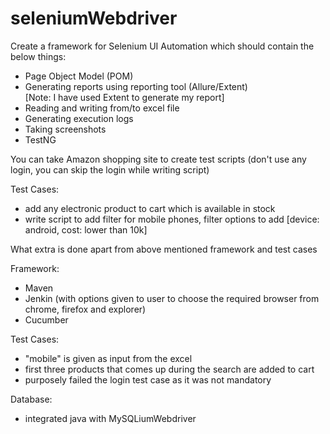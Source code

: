 # seleniumWebdriver

Create a framework for Selenium UI Automation which should contain the below things:
- Page Object Model (POM)
- Generating reports using reporting tool (Allure/Extent)	
	[Note: I have used Extent to generate my report]
- Reading and writing from/to excel file
- Generating execution logs
- Taking screenshots
- TestNG

You can take Amazon shopping site to create test scripts (don't use any login, you can skip the login while writing script)

Test Cases:
- add any electronic product to cart which is available in stock
- write script to add filter for mobile phones, filter options to add
[device: android, cost: lower than 10k]

What extra is done apart from above mentioned framework and test cases

Framework:
- Maven
- Jenkin (with options given to user to choose the required browser from chrome, firefox and explorer)
- Cucumber

Test Cases:
- "mobile" is given as input from the excel
- first three products that comes up during the search are added to cart 
- purposely failed the login test case as it was not mandatory

Database:
- integrated java with MySQLiumWebdriver
